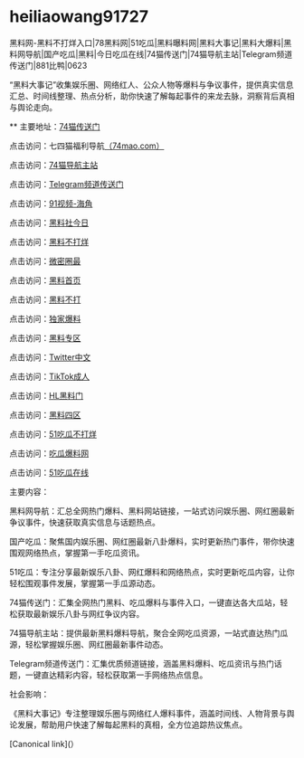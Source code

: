 # heiliaowang91727
黑料网-黑料不打烊入口|78黑料网|51吃瓜|黑料曝料网|黑料大事记|黑料大爆料|黑料网导航|国产吃瓜|黑料|今日吃瓜在线|74猫传送门|74猫导航主站|Telegram频道传送门|881比鸭|0623

“黑料大事记”收集娱乐圈、网络红人、公众人物等爆料与争议事件，提供真实信息汇总、时间线整理、热点分析，助你快速了解每起事件的来龙去脉，洞察背后真相与舆论走向。

** 主要地址：<a href="https://74mao.com/">74猫传送门</a>

点击访问：七四猫福利导航<a href="https://74mao.com/">（74mao.com）</a>

点击访问：<a href="https://74mao.com/">74猫导航主站</a>

点击访问：<a href="https://74mao.com/">Telegram频道传送门</a>

点击访问：<a href="https://hj-358.pages.dev/">91视频-海角</a>

点击访问：<a href="https://heiliaoshe-03.pages.dev/">黑料社今日</a>

点击访问：<a href="https://redianshijian01.pages.dev/">黑料不打烊</a>

点击访问：<a href="https://weimiquanzui01.pages.dev/">微密圈最</a>

点击访问：<a href="https://heiliaowangjinri-02.pages.dev/">黑料首页</a>

点击访问：<a href="https://heiliaowangdu.pages.dev/">黑料不打</a>

点击访问：<a href="https://jinriheiliao99.pages.dev/">独家爆料</a>

点击访问：<a href="https://heiliaowangjinri2.pages.dev/">黑料专区</a>

点击访问：<a href="https://twitterzhongwenban.pages.dev/">Twitter中文</a>

点击访问：<a href="https://tiktokchengren01.pages.dev/">TikTok成人</a>

点击访问：<a href="https://shouyeheiliaoshe.pages.dev/">HL黑料门</a>

点击访问：<a href="https://wangbaochiguahei.pages.dev/">黑料四区</a>

点击访问：<a href="https://chiguabaoliao01.pages.dev/">51吃瓜不打烊</a>

点击访问：<a href="https://chiguabaoliaowang01.pages.dev/">吃瓜爆料网</a>

点击访问：<a href="https://heiliaoshezui1.pages.dev/">51吃瓜在线</a>

主要内容：

黑料网导航：汇总全网热门爆料、黑料网站链接，一站式访问娱乐圈、网红圈最新争议事件，快速获取真实信息与话题热点。

国产吃瓜：聚焦国内娱乐圈、网红圈最新八卦爆料，实时更新热门事件，带你快速围观网络热点，掌握第一手吃瓜资讯。

51吃瓜：专注分享最新娱乐八卦、网红爆料和网络热点，实时更新吃瓜内容，让你轻松围观事件发展，掌握第一手瓜源动态。

74猫传送门：汇集全网热门黑料、吃瓜爆料与事件入口，一键直达各大瓜站，轻松获取最新娱乐八卦与网红争议内容。

74猫导航主站：提供最新黑料爆料导航，聚合全网吃瓜资源，一站式直达热门瓜源，轻松掌握娱乐圈、网红圈最新事件动态。

Telegram频道传送门：汇集优质频道链接，涵盖黑料爆料、吃瓜资讯与热门话题，一键直达精彩内容，轻松获取第一手网络热点信息。

社会影响：

《黑料大事记》专注整理娱乐圈与网络红人爆料事件，涵盖时间线、人物背景与舆论发展，帮助用户快速了解每起黑料的真相，全方位追踪热议焦点。

[Canonical link](）
